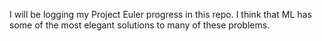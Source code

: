 I will be logging my Project Euler progress in this repo. I think that ML has some of the most elegant solutions to many of these problems.
